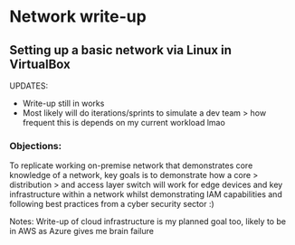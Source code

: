 # Network write-up

## Setting up a basic network via Linux in VirtualBox


UPDATES:
- Write-up still in works
- Most likely will do iterations/sprints to simulate a dev team > how frequent this is depends on my current workload lmao

### Objections:
To replicate working on-premise network that demonstrates core knowledge of a network, key goals is to demonstrate how a core > distribution > and access layer switch will work for edge devices and key infrastructure within a network whilst demonstrating IAM capabilities and following best practices from a cyber security sector :)

Notes: 
Write-up of cloud infrastructure is my planned goal too, likely to be in AWS as Azure gives me brain failure

